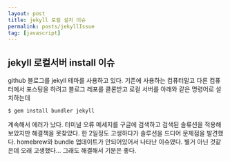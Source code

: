 ```yaml
---
layout: post
title: jekyll 로컬 설치 이슈
permalink: posts/jekyllIssue
tag: [javascript]
---
```


## jekyll 로컬서버 install 이슈

github 블로그를 jekyll 테마를 사용하고 있다. 기존에 사용하는 컴퓨터말고 다른 컴퓨터에서 포스팅을 하려고 블로그 레포를 클론받고 로컬 서버를 아래와 같은 명령어로 설치하는데

```
$ gem install bundler jekyll
```

계속해서 에러가 났다. 터미널 오류 메세지를 구글에 검색하고 검색된 솔류션을 적용해보았지만 해결책을 못찾았다. 한 2일정도 고생하다가 솔루션을 드디어 문제점을 발견했다. homebrew와 bundle 업데이트가 안되어있어서 나타난 이슈였다. 별거 아닌 것같은데 오래 고생했다... 그래도 해결해서 기분은 좋다.
